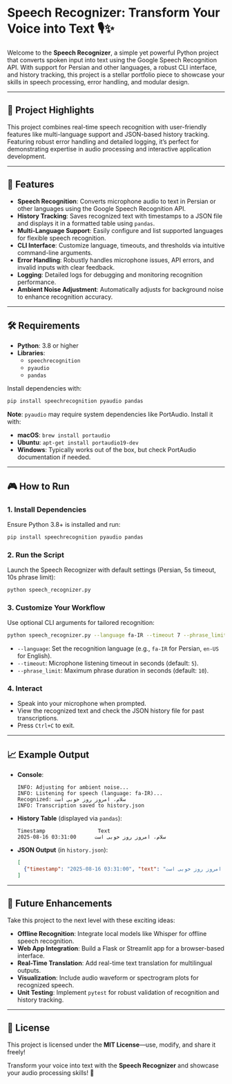 # Speech Recognizer: Transform Your Voice into Text 🎙️✨

Welcome to the **Speech Recognizer**, a simple yet powerful Python project that converts spoken input into text using the Google Speech Recognition API. With support for Persian and other languages, a robust CLI interface, and history tracking, this project is a stellar portfolio piece to showcase your skills in speech processing, error handling, and modular design.

---

## 🌟 Project Highlights
This project combines real-time speech recognition with user-friendly features like multi-language support and JSON-based history tracking. Featuring robust error handling and detailed logging, it’s perfect for demonstrating expertise in audio processing and interactive application development.

---

## 🚀 Features
- **Speech Recognition**: Converts microphone audio to text in Persian or other languages using the Google Speech Recognition API.
- **History Tracking**: Saves recognized text with timestamps to a JSON file and displays it in a formatted table using `pandas`.
- **Multi-Language Support**: Easily configure and list supported languages for flexible speech recognition.
- **CLI Interface**: Customize language, timeouts, and thresholds via intuitive command-line arguments.
- **Error Handling**: Robustly handles microphone issues, API errors, and invalid inputs with clear feedback.
- **Logging**: Detailed logs for debugging and monitoring recognition performance.
- **Ambient Noise Adjustment**: Automatically adjusts for background noise to enhance recognition accuracy.

---

## 🛠️ Requirements
- **Python**: 3.8 or higher
- **Libraries**:
  - `speechrecognition`
  - `pyaudio`
  - `pandas`

Install dependencies with:
```bash
pip install speechrecognition pyaudio pandas
```

**Note**: `pyaudio` may require system dependencies like PortAudio. Install it with:
- **macOS**: `brew install portaudio`
- **Ubuntu**: `apt-get install portaudio19-dev`
- **Windows**: Typically works out of the box, but check PortAudio documentation if needed.

---

## 🎮 How to Run

### 1. Install Dependencies
Ensure Python 3.8+ is installed and run:
```bash
pip install speechrecognition pyaudio pandas
```

### 2. Run the Script
Launch the Speech Recognizer with default settings (Persian, 5s timeout, 10s phrase limit):
```bash
python speech_recognizer.py
```

### 3. Customize Your Workflow
Use optional CLI arguments for tailored recognition:
```bash
python speech_recognizer.py --language fa-IR --timeout 7 --phrase_limit 15
```
- `--language`: Set the recognition language (e.g., `fa-IR` for Persian, `en-US` for English).
- `--timeout`: Microphone listening timeout in seconds (default: `5`).
- `--phrase_limit`: Maximum phrase duration in seconds (default: `10`).

### 4. Interact
- Speak into your microphone when prompted.
- View the recognized text and check the JSON history file for past transcriptions.
- Press `Ctrl+C` to exit.

---

## 📈 Example Output
- **Console**:
  ```
  INFO: Adjusting for ambient noise...
  INFO: Listening for speech (language: fa-IR)...
  Recognized: سلام، امروز روز خوبی است
  INFO: Transcription saved to history.json
  ```
- **History Table** (displayed via `pandas`):
  ```
  Timestamp                 Text
  2025-08-16 03:31:00      سلام، امروز روز خوبی است
  ```
- **JSON Output** (in `history.json`):
  ```json
  [
    {"timestamp": "2025-08-16 03:31:00", "text": "سلام، امروز روز خوبی است"}
  ]
  ```

---

## 🔮 Future Enhancements
Take this project to the next level with these exciting ideas:
- **Offline Recognition**: Integrate local models like Whisper for offline speech recognition.
- **Web App Integration**: Build a Flask or Streamlit app for a browser-based interface.
- **Real-Time Translation**: Add real-time text translation for multilingual outputs.
- **Visualization**: Include audio waveform or spectrogram plots for recognized speech.
- **Unit Testing**: Implement `pytest` for robust validation of recognition and history tracking.

---

## 📜 License
This project is licensed under the **MIT License**—use, modify, and share it freely!

Transform your voice into text with the **Speech Recognizer** and showcase your audio processing skills! 🚀